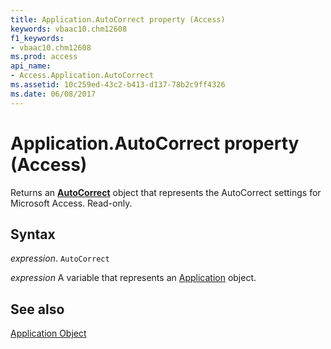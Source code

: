 ```yaml
---
title: Application.AutoCorrect property (Access)
keywords: vbaac10.chm12608
f1_keywords:
- vbaac10.chm12608
ms.prod: access
api_name:
- Access.Application.AutoCorrect
ms.assetid: 10c259ed-43c2-b413-d137-78b2c9ff4326
ms.date: 06/08/2017
---
```



# Application.AutoCorrect property (Access)

Returns an  **[AutoCorrect](Access.AutoCorrect.md)** object that represents the AutoCorrect settings for Microsoft Access. Read-only.


## Syntax

_expression_. `AutoCorrect`

_expression_ A variable that represents an [Application](Access.Application.md) object.


## See also


[Application Object](Access.Application.md)

